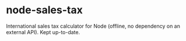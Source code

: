 # node-sales-tax

International sales tax calculator for Node (offline, no dependency on an external API). Kept up-to-date.
